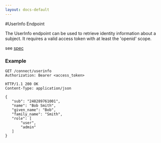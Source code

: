 ```yaml
---
layout: docs-default
---
```


#UserInfo Endpoint

The UserInfo endpoint can be used to retrieve identity information about a subject. It requires a valid access token with at least the 'openid' scope.

see [spec](http://openid.net/specs/openid-connect-core-1_0.html#UserInfo)

### Example

```
GET /connect/userinfo
Authorization: Bearer <access_token>
```

```
HTTP/1.1 200 OK
Content-Type: application/json

{
   "sub": "248289761001",
   "name": "Bob Smith",
   "given_name": "Bob",
   "family_name": "Smith",
   "role": [
       "user",
       "admin"
   ]
}
```
